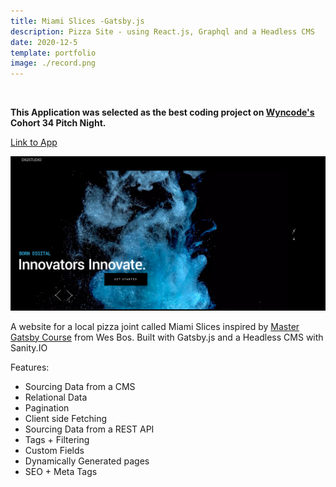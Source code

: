 ```yaml
---
title: Miami Slices -Gatsby.js
description: Pizza Site - using React.js, Graphql and a Headless CMS 
date: 2020-12-5
template: portfolio
image: ./record.png
---
```


<br> 

**This Application was selected as the best coding project on [Wyncode's](htttps://wyncode.co) Cohort 34 Pitch Night.**

[Link to App](https://miamislices.netlify.app/)

 <img alt="Miami" src="/record.png">

 A website for a local pizza joint called Miami Slices inspired by [Master Gatsby Course](https://mastergatsby.com/) from Wes Bos. Built with Gatsby.js and a Headless CMS with Sanity.IO


Features:

-   Sourcing Data from a CMS
-   Relational Data
-   Pagination
-   Client side Fetching
-   Sourcing Data from a REST API
-   Tags + Filtering
-   Custom Fields
-   Dynamically Generated pages
-   SEO + Meta Tags

